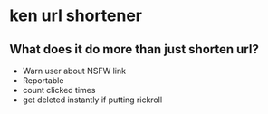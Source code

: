 # ken url shortener
## What does it do more than just shorten url?
* Warn user about NSFW link
* Reportable
* count clicked times
* get deleted instantly if putting rickroll
